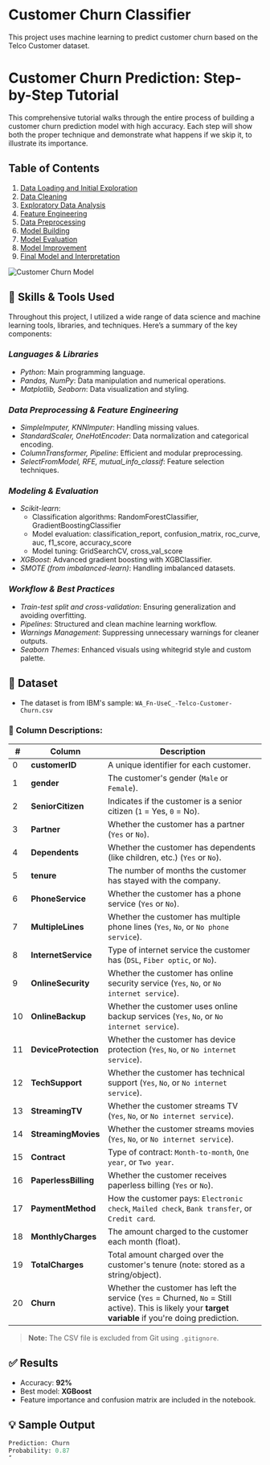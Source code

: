# Customer Churn Classifier

This project uses machine learning to predict customer churn based on the Telco Customer dataset.


# Customer Churn Prediction: Step-by-Step Tutorial

This comprehensive tutorial walks through the entire process of building a customer churn prediction model with high accuracy. Each step will show both the proper technique and demonstrate what happens if we skip it, to illustrate its importance.

## Table of Contents
1. [Data Loading and Initial Exploration](#1-data-loading-and-initial-exploration)
2. [Data Cleaning](#2-data-cleaning)
3. [Exploratory Data Analysis](#3-exploratory-data-analysis)
4. [Feature Engineering](#4-feature-engineering)
5. [Data Preprocessing](#5-data-preprocessing)
6. [Model Building](#6-model-building)
7. [Model Evaluation](#7-model-evaluation)
8. [Model Improvement](#8-model-improvement)
9. [Final Model and Interpretation](#9-final-model-and-interpretation)


![Customer Churn Model](abe75502-04df-4700-a787-5d306f61a7a0.png)

## 🧠 Skills & Tools Used

Throughout this project, I utilized a wide range of data science and machine learning tools, libraries, and techniques. Here’s a summary of the key components:

### *Languages & Libraries*
- *Python*: Main programming language.
- *Pandas, NumPy*: Data manipulation and numerical operations.
- *Matplotlib, Seaborn*: Data visualization and styling.

### *Data Preprocessing & Feature Engineering*
- *SimpleImputer, KNNImputer*: Handling missing values.
- *StandardScaler, OneHotEncoder*: Data normalization and categorical encoding.
- *ColumnTransformer, Pipeline*: Efficient and modular preprocessing.
- *SelectFromModel, RFE, mutual_info_classif*: Feature selection techniques.

### *Modeling & Evaluation*
- *Scikit-learn*:
  - Classification algorithms: RandomForestClassifier, GradientBoostingClassifier
  - Model evaluation: classification_report, confusion_matrix, roc_curve, auc, f1_score, accuracy_score
  - Model tuning: GridSearchCV, cross_val_score
- *XGBoost*: Advanced gradient boosting with XGBClassifier.
- *SMOTE (from imbalanced-learn)*: Handling imbalanced datasets.

### *Workflow & Best Practices*
- *Train-test split and cross-validation*: Ensuring generalization and avoiding overfitting.
- *Pipelines*: Structured and clean machine learning workflow.
- *Warnings Management*: Suppressing unnecessary warnings for cleaner outputs.
- *Seaborn Themes*: Enhanced visuals using whitegrid style and custom palette.



## 📂 Dataset

- The dataset is from IBM's sample: `WA_Fn-UseC_-Telco-Customer-Churn.csv`

### 📄 **Column Descriptions:**

| # | Column | Description |
|--|--------|-------------|
| 0 | **customerID** | A unique identifier for each customer. |
| 1 | **gender** | The customer's gender (`Male` or `Female`). |
| 2 | **SeniorCitizen** | Indicates if the customer is a senior citizen (`1` = Yes, `0` = No). |
| 3 | **Partner** | Whether the customer has a partner (`Yes` or `No`). |
| 4 | **Dependents** | Whether the customer has dependents (like children, etc.) (`Yes` or `No`). |
| 5 | **tenure** | The number of months the customer has stayed with the company. |
| 6 | **PhoneService** | Whether the customer has a phone service (`Yes` or `No`). |
| 7 | **MultipleLines** | Whether the customer has multiple phone lines (`Yes`, `No`, or `No phone service`). |
| 8 | **InternetService** | Type of internet service the customer has (`DSL`, `Fiber optic`, or `No`). |
| 9 | **OnlineSecurity** | Whether the customer has online security service (`Yes`, `No`, or `No internet service`). |
| 10 | **OnlineBackup** | Whether the customer uses online backup services (`Yes`, `No`, or `No internet service`). |
| 11 | **DeviceProtection** | Whether the customer has device protection (`Yes`, `No`, or `No internet service`). |
| 12 | **TechSupport** | Whether the customer has technical support (`Yes`, `No`, or `No internet service`). |
| 13 | **StreamingTV** | Whether the customer streams TV (`Yes`, `No`, or `No internet service`). |
| 14 | **StreamingMovies** | Whether the customer streams movies (`Yes`, `No`, or `No internet service`). |
| 15 | **Contract** | Type of contract: `Month-to-month`, `One year`, or `Two year`. |
| 16 | **PaperlessBilling** | Whether the customer receives paperless billing (`Yes` or `No`). |
| 17 | **PaymentMethod** | How the customer pays: `Electronic check`, `Mailed check`, `Bank transfer`, or `Credit card`. |
| 18 | **MonthlyCharges** | The amount charged to the customer each month (float). |
| 19 | **TotalCharges** | Total amount charged over the customer's tenure (note: stored as a string/object). |
| 20 | **Churn** | Whether the customer has left the service (`Yes` = Churned, `No` = Still active). This is likely your **target variable** if you're doing prediction. |

> **Note:** The CSV file is excluded from Git using `.gitignore`.

## ✅ Results

- Accuracy: **92%**
- Best model: **XGBoost**
- Feature importance and confusion matrix are included in the notebook.

## 💡 Sample Output

```python
Prediction: Churn
Probability: 0.87
ّ
